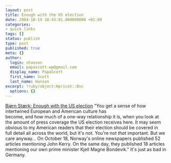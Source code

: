 ```yaml
---
layout: post
title: Enough with the US election
date: 2004-10-19 18:43:01.000000000 +02:00
categories:
- quick links
tags: []
status: publish
type: post
published: true
meta: {}
author:
  login: shanson
  email: papascott-wp@gmail.com
  display_name: PapaScott
  first_name: Scott
  last_name: Hanson
excerpt: !ruby/object:Hpricot::Doc
  options: {}
---
```

<p><a title="Bjørn Stærk blog - Enough with the US election" href="http://blog.bearstrong.net/001470.html">Bjørn Stærk: Enough with the US election</a> "You get a sense of how intertwined European and American culture has<br />
become, and how much of a one-way relationship it is, when you look at<br />
the amount of press coverage the US election receives here. It may seem<br />
obvious to my American readers that their election should be covered in<br />
full detail all across the world, but it's not. You're not <i>that</i> important.  But we care anyway... On October 18, Norway's online newspapers published 52 articles mentioning John Kerry. On the same day, they published 18 articles mentioning our own prime minister Kjell Magne Bondevik." It's just as bad in Germany.</p>

